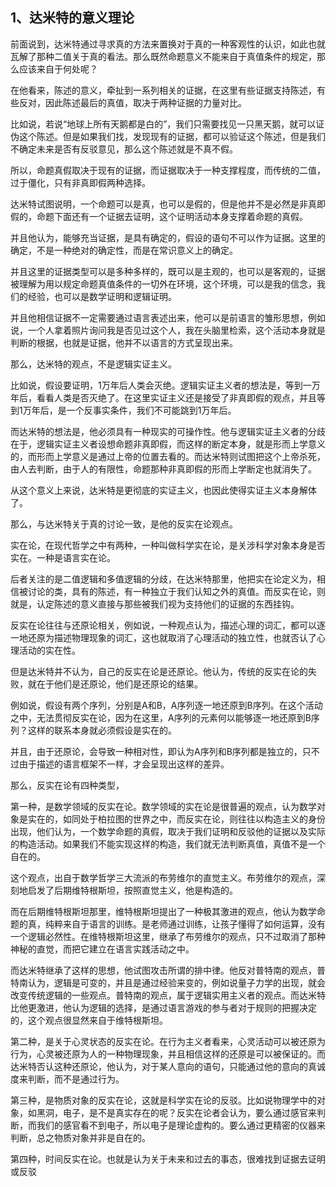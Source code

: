 <h2>1、达米特的意义理论</h2><p data-pid="AaaFAKyH">前面说到，达米特通过寻求真的方法来置换对于真的一种客观性的认识，如此也就瓦解了那种二值关于真的看法。那么既然命题意义不能来自于真值条件的规定，那么应该来自于何处呢？</p><p data-pid="vJrdVRBF">在他看来，陈述的意义，牵扯到一系列相关的证据，在这里有些证据支持陈述，有些反对，因此陈述最后的真值，取决于两种证据的力量对比。</p><p data-pid="tuxvERqW">比如说，若说“地球上所有天鹅都是白的”，我们只需要找见一只黑天鹅，就可以证伪这个陈述。但是如果我们找，发现现有的证据，都可以验证这个陈述，但是我们不确定未来是否有反驳意见，那么这个陈述就是不真不假。</p><p data-pid="6XIqsD-k">所以，命题真假取决于现有的证据，而证据取决于一种支撑程度，而传统的二值，过于僵化，只有非真即假两种选择。</p><p data-pid="WaNH6CG9">达米特试图说明，一个命题可以是真，也可以是假的，但是他并不是必然是非真即假的，命题下面还有一个证据去证明，这个证明活动本身支撑着命题的真假。</p><p data-pid="PWOlet-I">并且他认为，能够充当证据，是具有确定的，假设的语句不可以作为证据。这里的确定，不是一种绝对的确定性，而是在常识意义上的确定。</p><p data-pid="-UPqUoPv">并且这里的证据类型可以是多种多样的，既可以是主观的，也可以是客观的，证据被理解为用以规定命题真值条件的一切外在环境，这个环境，可以是我的信念，我们的经验，也可以是数学证明和逻辑证明。</p><p data-pid="BbxAhqtx">并且他相信证据不一定需要通过语言表述出来，他可以是前语言的雏形思想，例如说，一个人拿着照片询问我是否见过这个人，我在头脑里检索，这个活动本身就是判断的根据，也就是证据，他并不以语言的方式呈现出来。</p><p data-pid="fV90Nz0D">那么，达米特的观点，不是逻辑实证主义。</p><p data-pid="xLrBR9eV">比如说，假设要证明，1万年后人类会灭绝。逻辑实证主义者的想法是，等到一万年后，看看人类是否灭绝了。在这里实证主义还是接受了非真即假的观点，并且等到1万年后，是一个反事实条件，我们不可能跳到1万年后。</p><p data-pid="c-E2t8x3">而达米特的想法是，他必须具有一种现实的可操作性。他与逻辑实证主义者的分歧在于，逻辑实证主义者设想命题非真即假，而这样的断定本身，就是形而上学意义的，而形而上学意义是通过上帝的位置去看的。而达米特则试图把这个上帝杀死，由人去判断，由于人的有限性，命题那种非真即假的形而上学断定也就消失了。</p><p data-pid="x125SvbH">从这个意义上来说，达米特是更彻底的实证主义，也因此使得实证主义本身解体了。</p><p data-pid="DCasjMP3">那么，与达米特关于真的讨论一致，是他的反实在论观点。</p><p data-pid="3Va1g1CI">实在论，在现代哲学之中有两种，一种叫做科学实在论，是关涉科学对象本身是否实在。一种是语言实在论。</p><p data-pid="OhUkqoK1">后者关注的是二值逻辑和多值逻辑的分歧，在达米特那里，他把实在论定义为，相信被讨论的类，具有的陈述，有一种独立于我们认知之外的真值。而反实在论，则就是，认定陈述的意义直接与那些被我们视为支持他们的证据的东西挂钩。</p><p data-pid="Zb5D2dw9">反实在论往往与还原论相关，例如说，一种观点认为，描述心理的词汇，都可以逐一地还原为描述物理现象的词汇，这也就取消了心理活动的独立性，也就否认了心理活动的实在性。</p><p data-pid="ZmFCoWu_">但是达米特并不认为，自己的反实在论是还原论。他认为，传统的反实在论的失败，就在于他们是还原论，他们是还原论的结果。</p><p data-pid="2BMVWaog">例如说，假设有两个序列，分别是A和B，A序列逐一地还原到B序列。在这个活动之中，无法贯彻反实在论，因为在这里，A序列的元素何以能够逐一地还原到B序列？这样的联系本身就必须假设是实在的。</p><p data-pid="6SbFRI3b">并且，由于还原论，会导致一种相对性，即认为A序列和B序列都是独立的，只不过由于描述的语言框架不一样，才会呈现出这样的差异。</p><p data-pid="BavMHosS">那么，反实在论有四种类型，</p><p data-pid="Os-782yC">第一种，是数学领域的反实在论。数学领域的实在论是很普遍的观点，认为数学对象是实在的，如同处于柏拉图的世界之中，而反实在论，则往往以构造主义的身份出现，他们认为，一个数学命题的真假，取决于我们证明和反驳他的证据以及实际的构造活动。如果我们不能实现这样的构造，我们就无法判断真值，真值不是一个自在的。</p><p data-pid="NUvCfjcq">这个观点，出自于数学哲学三大流派的布劳维尔的直觉主义。布劳维尔的观点，深刻地启发了后期维特根斯坦，按照直觉主义，他是构造的。</p><p data-pid="zRY17HIR">而在后期维特根斯坦那里，维特根斯坦提出了一种极其激进的观点，他认为数学命题的真，纯粹来自于语言的训练。是老师通过训练，让孩子懂得了如何运算，没有一个逻辑必然性。在维特根斯坦这里，继承了布劳维尔的观点，只不过取消了那种神秘的直觉，而把它建立在语言实践活动之中。</p><p data-pid="t_lZzxkM">而达米特继承了这样的思想，他试图攻击所谓的排中律。他反对普特南的观点，普特南认为，逻辑是可变的，并且是通过经验来变的，例如说量子力学的出现，就会改变传统逻辑的一些观点。普特南的观点，属于逻辑实用主义者的观点。而达米特比他更激进，他认为逻辑的选择，是通过语言游戏的参与者对于规则的把握决定的，这个观点很显然来自于维特根斯坦。</p><p data-pid="v4AELI_v">第二种，是关于心灵状态的反实在论。在行为主义者看来，心灵活动可以被还原为行为，心灵被还原为人的一种物理现象，并且相信这样的还原是可以被保证的。而达米特否认这种还原论，他认为，对于某人意向的语句，只能通过他的意向的真诚度来判断，而不是通过行为。</p><p data-pid="P2PjiAcW">第三种，是物质对象的反实在论，这就是科学实在论的反驳。比如说物理学中的对象，如黑洞，电子，是不是真实存在的呢？反实在论者会认为，要么通过感官来判断，而我们的感官看不到电子，所以电子是理论虚构的。要么通过更精密的仪器来判断，总之物质对象并非是自在的。</p><p data-pid="_692c4Xr">第四种，时间反实在论。也就是认为关于未来和过去的事态，很难找到证据去证明或反驳</p><p></p>